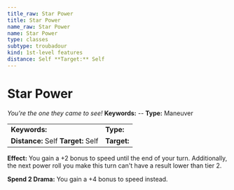 ```yaml
---
title_raw: Star Power
title: Star Power
name_raw: Star Power
name: Star Power
type: classes
subtype: troubadour
kind: 1st-level features
distance: Self **Target:** Self
---
```


# Star Power

*You're the one they came to see!* **Keywords:** -- **Type:** Maneuver

|                                     |             |
| :---------------------------------- | :---------- |
| **Keywords:**                       | **Type:**   |
| **Distance:** Self **Target:** Self | **Target:** |

**Effect:** You gain a +2 bonus to speed until the end of your turn. Additionally, the next power roll you make this turn can't have a result lower than tier 2.

**Spend 2 Drama:** You gain a +4 bonus to speed instead.
